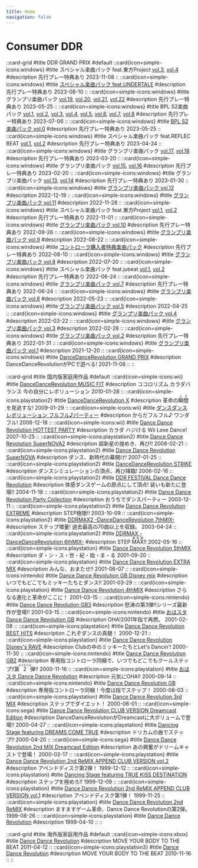 ```yaml
---
title: Home
navigation: false
---
```


# Consumer DDR

::card-grid
#title
DDR GRAND PRIX
#default
  ::card{icon=simple-icons:windows}
  #title
  スペシャル楽曲パック feat.東方Project [vol.3](/grand-prix#スペシャル楽曲パック-feat東方project-vol3), [vol.4](/grand-prix#スペシャル楽曲パック-feat東方project-vol4)
  #description
  先行プレー特典あり <time>2023-11-08</time>
  ::
  ::card{icon=simple-icons:windows}
  #title
  [スペシャル楽曲パック feat.UNDERTALE](/grand-prix#スペシャル楽曲パック-featundertale)
  #description
  先行プレー特典あり <time>2023-08-10</time>
  ::
  ::card{icon=simple-icons:windows}
  #title
  グランプリ楽曲パック [vol.19](/grand-prix#グランプリ楽曲パック-vol19), [vol.20](/grand-prix#グランプリ楽曲パック-vol20), [vol.21](/grand-prix#グランプリ楽曲パック-vol21), [vol.22](/grand-prix#グランプリ楽曲パック-vol22)
  #description
  先行プレー特典あり <time>2023-05-25</time>
  ::
  ::card{icon=simple-icons:windows}
  #title
  BPL S2楽曲パック [vol.1](/grand-prix#bpl-s2楽曲パック-vol1), [vol.2](/grand-prix#bpl-s2楽曲パック-vol2), [vol.3](/grand-prix#bpl-s2楽曲パック-vol3), [vol.4](/grand-prix#bpl-s2楽曲パック-vol4), [vol.5](/grand-prix#bpl-s2楽曲パック-vol5), [vol.6](/grand-prix#bpl-s2楽曲パック-vol6), [vol.7](/grand-prix#bpl-s2楽曲パック-vol7), [vol.8](/grand-prix#bpl-s2楽曲パック-vol8)
  #description
  先行プレー特典あり <time>2023-07-06</time>
  ::
  ::card{icon=simple-icons:windows}
  #title
  [BPL S2楽曲パック vol.0](/grand-prix#bpl-s2楽曲パック-vol0)
  #description
  先行プレー特典あり <time>2023-05-25</time>
  ::
  ::card{icon=simple-icons:windows}
  #title
  スペシャル楽曲パック feat.REFLEC BEAT [vol.1](/grand-prix#スペシャル楽曲パック-featreflec-beat-vol1), [vol.2](/grand-prix#スペシャル楽曲パック-featreflec-beat-vol2)
  #description
  先行プレー特典あり <time>2023-04-24</time>
  ::
  ::card{icon=simple-icons:windows}
  #title
  グランプリ楽曲パック [vol.17](/grand-prix#グランプリ楽曲パック-vol17), [vol.18](/grand-prix#グランプリ楽曲パック-vol18)
  #description
  先行プレー特典あり <time>2023-03-20</time>
  ::
  ::card{icon=simple-icons:windows}
  #title
  グランプリ楽曲パック [vol.15](/grand-prix#グランプリ楽曲パック-vol15), [vol.16](/grand-prix#グランプリ楽曲パック-vol16)
  #description
  先行プレー特典あり <time>2023-02-20</time>
  ::
  ::card{icon=simple-icons:windows}
  #title
  グランプリ楽曲パック [vol.13](/grand-prix#グランプリ楽曲パック-vol13), [vol.14](/grand-prix#グランプリ楽曲パック-vol14)
  #description
  先行プレー特典あり <time>2023-01-30</time>
  ::
  ::card{icon=simple-icons:windows}
  #title
  [グランプリ楽曲パック vol.12](/grand-prix#グランプリ楽曲パック-vol12)
  #description
  <time>2022-12-19</time>
  ::
  ::card{icon=simple-icons:windows}
  #title
  [グランプリ楽曲パック vol.11](/grand-prix#グランプリ楽曲パック-vol11)
  #description
  <time>2022-11-28</time>
  ::
  ::card{icon=simple-icons:windows}
  #title
  スペシャル楽曲パック feat.東方Project [vol.1](/grand-prix#スペシャル楽曲パック-feat東方project-vol1), [vol.2](/grand-prix#スペシャル楽曲パック-feat東方project-vol2)
  #description
  先行プレー特典あり <time>2022-11-01</time>
  ::
  ::card{icon=simple-icons:windows}
  #title
  [グランプリ楽曲パック vol.10](/grand-prix#グランプリ楽曲パック-vol10)
  #description
  先行プレー特典あり <time>2022-09-26</time>
  ::
  ::card{icon=simple-icons:windows}
  #title
  [グランプリ楽曲パック vol.9](/grand-prix#グランプリ楽曲パック-vol9)
  #description
  <time>2022-08-22</time>
  ::
  ::card{icon=simple-icons:windows}
  #title
  [コントローラ購入者特典楽曲パック](/grand-prix#コントローラ購入者特典楽曲パック)
  #description
  先行プレー特典あり <time>2022-08-10</time>
  ::
  ::card{icon=simple-icons:windows}
  #title
  [グランプリ楽曲パック vol.8](/grand-prix#グランプリ楽曲パック-vol8)
  #description
  <time>2022-07-20</time>
  ::
  ::card{icon=simple-icons:windows}
  #title
  スペシャル楽曲パック feat.jubeat [vol.1](/grand-prix#スペシャル楽曲パック-featjubeat-vol1), [vol.2](/grand-prix#スペシャル楽曲パック-featjubeat-vol2)
  #description
  先行プレー特典あり <time>2022-06-24</time>
  ::
  ::card{icon=simple-icons:windows}
  #title
  [グランプリ楽曲パック vol.7](/grand-prix#グランプリ楽曲パック-vol7)
  #description
  先行プレー特典あり <time>2022-06-24</time>
  ::
  ::card{icon=simple-icons:windows}
  #title
  [グランプリ楽曲パック vol.6](/grand-prix#グランプリ楽曲パック-vol6)
  #description
  <time>2022-05-23</time>
  ::
  ::card{icon=simple-icons:windows}
  #title
  [グランプリ楽曲パック vol.5](/grand-prix#グランプリ楽曲パック-vol5)
  #description
  <time>2022-04-25</time>
  ::
  ::card{icon=simple-icons:windows}
  #title
  [グランプリ楽曲パック vol.4](/grand-prix#グランプリ楽曲パック-vol4)
  #description
  <time>2022-03-22</time>
  ::
  ::card{icon=simple-icons:windows}
  #title
  [グランプリ楽曲パック vol.3](/grand-prix#グランプリ楽曲パック-vol3)
  #description
  <time>2022-02-28</time>
  ::
  ::card{icon=simple-icons:windows}
  #title
  [グランプリ楽曲パック vol.2](/grand-prix#グランプリ楽曲パック-vol2)
  #description
  先行プレー特典あり <time>2022-01-31</time>
  ::
  ::card{icon=simple-icons:windows}
  #title
  [グランプリ楽曲パック vol.1](/grand-prix#グランプリ楽曲パック-vol1)
  #description
  <time>2021-12-20</time>
  ::
  ::card{icon=simple-icons:windows}
  #title
  [DanceDanceRevolution GRAND PRIX](/grand-prix)
  #description
  DanceDanceRevolutionがPCで遊べる! <time>2021-11-08</time>
  ::
::

::card-grid
#title
国内版家庭用作品
#default
  ::card{icon=simple-icons:wii}
  #title
  [DanceDanceRevolution MUSIC FIT](/wii-jp/music-fit)
  #description
  ココロリズム カラダバランス 今の自分にレボリューション <time>2010-01-28</time>
  ::
  ::card{icon=simple-icons:playstation2}
  #title
  [DanceDanceRevolution X](/playstation2-jp/x)
  #description
  革命の<ruby>瞬間<rt>とき</rt></ruby>を見逃すな! <time>2009-01-29</time>
  ::
  ::card{icon=simple-icons:wii}
  #title
  [ダンスダンスレボリューション フルフル♪パーティー](/wii-jp/furufuru)
  #description
  からだフルフル♪ ワンダフル! <time>2008-12-18</time>
  ::
  ::card{icon=simple-icons:wii}
  #title
  [Dance Dance Revolution HOTTEST PARTY](/wii-jp/hottest)
  #description
  カラダ ハジける Wii Love Dance! <time>2007-10-25</time>
  ::
  ::card{icon=simple-icons:playstation2}
  #title
  [Dance Dance Revolution SuperNOVA2](/playstation2-jp/supernova2)
  #description
  超新星の煌めき、再び!! <time>2008-02-21</time>
  ::
  ::card{icon=simple-icons:playstation2}
  #title
  [Dance Dance Revolution SuperNOVA](/playstation2-jp/supernova)
  #description
  ダンス、新時代の幕開け! <time>2007-01-25</time>
  ::
  ::card{icon=simple-icons:playstation2}
  #title
  [DanceDanceRevolution STRIKE](/playstation2-jp/strike)
  #description
  ダンスシミュレーションの頂点、再び降臨! <time>2006-02-16</time>
  ::
  ::card{icon=simple-icons:playstation2}
  #title
  [DDR FESTIVAL Dance Dance Revolution](/playstation2-jp/festival)
  #description
  体感ダンスゲームの原点にして頂点! 装いも新たに登場!! <time>2004-11-18</time>
  ::
  ::card{icon=simple-icons:playstation2}
  #title
  [Dance Dance Revolution Party Collection](/playstation2-jp/party)
  #description
  おうちでダンスパーティー <time>2003-12-11</time>
  ::
  ::card{icon=simple-icons:playstation2}
  #title
  [Dance Dance Revolution EXTREME](/playstation2-jp/extreme)
  #description
  STEP極限!! <time>2003-10-09</time>
  ::
  ::card{icon=simple-icons:playstation2}
  #title
  [DDRMAX2 -DanceDanceRevolution 7thMIX-](/playstation2-jp/max2)
  #description
  ステップ増量! 過去最高の70曲以上を収録。 <time>2003-04-24</time>
  ::
  ::card{icon=simple-icons:playstation2}
  #title
  [DDRMAX -DanceDanceRevolution 6thMIX-](/playstation2-jp/max)
  #description
  STEP <ruby>MAX<rt>最高潮</rt></ruby>!! <time>2002-05-16</time>
  ::
  ::card{icon=simple-icons:playstation}
  #title
  [Dance Dance Revolution 5thMIX](/playstation-jp/5th)
  #description
  ダ・ン・ス・世・紀・始・ま・る <time>2001-09-20</time>
  ::
  ::card{icon=simple-icons:playstation}
  #title
  [Dance Dance Revolution EXTRA MIX](/playstation-jp/extra)
  #description
  みんな、おまたせ!! <time>2001-06-07</time>
  ::
  ::card{icon=simple-icons:nintendo}
  #title
  [Dance Dance Revolution GB Disney mix](/gameboy/disney)
  #description
  いつでもどこでもミッキーたちとダンス!! <time>2001-03-29</time>
  ::
  ::card{icon=simple-icons:playstation}
  #title
  [Dance Dance Revolution 4thMIX](/playstation-jp/4th)
  #description
  さらなる進化と革命がここに！ <time>2001-03-15</time>
  ::
  ::card{icon=simple-icons:nintendo}
  #title
  [Dance Dance Revolution GB3](/gameboy/gb3)
  #description
  怒涛の第3弾!!シリーズ最新作が登場!! <time>2001-03-15</time>
  ::
  ::card{icon=simple-icons:nintendo}
  #title
  [おはスタ Dance Dance Revolution GB](/gameboy/oha-sta)
  #description
  OHA!2001年指で再燃。 <time>2001-02-08</time>
  ::
  ::card{icon=simple-icons:playstation}
  #title
  [Dance Dance Revolution BEST HITS](/playstation-jp/best)
  #description
  これぞダンスの真髄！ <time>2000-12-21</time>
  ::
  ::card{icon=simple-icons:playstation}
  #title
  [Dance Dance Revolution Disney's RAVE](/playstation-jp/disney)
  #description
  Clubの中のミッキーたちとLet's Dancin'! <time>2000-11-30</time>
  ::
  ::card{icon=simple-icons:nintendo}
  #title
  [Dance Dance Revolution GB2](/gameboy/gb2)
  #description
  専用指コントローラ同梱で、いつでもどこでもクールステップ!!第<ruby>2<rt>オマチカネ</rt></ruby>弾!! <time>2000-11-16</time>
  ::
  ::card{icon=simple-icons:playstation}
  #title
  [おはスタ Dance Dance Revolution](/playstation-jp/oha-sta)
  #description
  元気にOHA!! <time>2000-09-14</time>
  ::
  ::card{icon=simple-icons:nintendo}
  #title
  [Dance Dance Revolution GB](/gameboy/1st)
  #description
  専用指コントローラ同梱！今度は指でステップ！ <time>2000-08-03</time>
  ::
  ::card{icon=simple-icons:playstation}
  #title
  [Dance Dance Revolution 3rd MIX](/playstation-jp/3rd)
  #description
  ステップでダイエット！ <time>2000-06-01</time>
  ::
  ::card{icon=simple-icons:sega}
  #title
  [Dance Dance Revolution CLUB VERSION Dreamcast Edition](/dreamcast-jp/club)
  #description
  DanceDanceRevolutionがDreamcastに大ボリュームで登場!! <time>2000-04-27</time>
  ::
  ::card{icon=simple-icons:playstation}
  #title
  [Dancing Stage featuring DREAMS COME TRUE](/playstation-jp/dct)
  #description
  ドリカムの曲でステップ!! <time>2000-04-20</time>
  ::
  ::card{icon=simple-icons:sega}
  #title
  [Dance Dance Revolution 2nd MIX Dreamcast Edition](/dreamcast-jp/2nd)
  #description
  あの興奮がドリームキャストで登場！ <time>2000-02-17</time>
  ::
  ::card{icon=simple-icons:playstation}
  #title
  [Dance Dance Revolution 2nd ReMIX APPEND CLUB VERSION vol.2](/playstation-jp/club-vol2)
  #description
  アペンドディスク第2弾！ <time>1999-12-12</time>
  ::
  ::card{icon=simple-icons:playstation}
  #title
  [Dancing Stage featuring TRUE KiSS DESTiNATiON](/playstation-jp/tkd)
  #description
  ステップを極めろ!! <time>1999-12-09</time>
  ::
  ::card{icon=simple-icons:playstation}
  #title
  [Dance Dance Revolution 2nd ReMIX APPEND CLUB VERSION vol.1](/playstation-jp/club-vol1)
  #description
  アペンドディスク第1弾！ <time>1999-11-25</time>
  ::
  ::card{icon=simple-icons:playstation}
  #title
  [Dance Dance Revolution 2nd ReMIX](/playstation-jp/2nd)
  #description
  ますますゲーム革命、Dance Dance Revolutionの第2弾。 <time>1999-08-26</time>
  ::
  ::card{icon=simple-icons:playstation}
  #title
  [Dance Dance Revolution](/playstation-jp/1st)
  #description
  <time>1999-04-10</time>
  ::
::

::card-grid
#title
海外版家庭用作品
#default
  ::card{icon=simple-icons:xbox}
  #title
  [Dance Dance Revolution](/xbox360-us/2010)
  #description
  MOVE YOUR BODY TO THE BEAT <time>2011-04-12</time>
  ::
  ::card{icon=simple-icons:playstation3}
  #title
  [Dance Dance Revolution](/other/ps3)
  #description
  MOVE YOUR BODY TO THE BEAT <time>2010-11-16</time>
  ::
::
